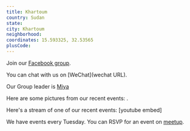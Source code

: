 ```yaml
---
title: Khartoum
country: Sudan
state: 
city: Khartoum
neighborhood: 
coordinates: 15.593325, 32.53565
plusCode:
---
```

Join our [Facebook group](https://www.facebook.com/groups/Free.Code.Camp.Khartoum).

You can chat with us on [WeChat](wechat URL).

Our Group leader is [Miya](freecodecamp.org/miya)

Here are some pictures from our recent events:
![]().

Here's a stream of one of our recent events:
[youtube embed]

We have events every Tuesday. You can RSVP for an event on [meetup](meetupurl).
